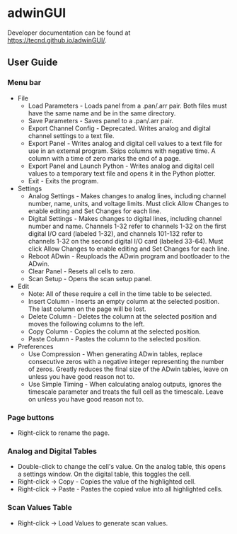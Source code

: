 # adwinGUI
Developer documentation can be found at <https://tecnd.github.io/adwinGUI/>.
## User Guide
### Menu bar
- File
  - Load Parameters - Loads panel from a .pan/.arr pair. Both files must have the same name and be in
  the same directory.
  - Save Parameters - Saves panel to a .pan/.arr pair.
  - Export Channel Config - Deprecated. Writes analog and digital channel settings to a text file.
  - Export Panel - Writes analog and digital cell values to a text file for use in an external program.
  Skips columns with negative time. A column with a time of zero marks the end of a page.
  - Export Panel and Launch Python - Writes analog and digital cell values to a temporary text file and
  opens it in the Python plotter.
  - Exit - Exits the program.
- Settings
  - Analog Settings - Makes changes to analog lines, including channel number, name, units, and voltage
  limits. Must click Allow Changes to enable editing and Set Changes for each line.
  - Digital Settings - Makes changes to digital lines, including channel number and name. Channels 1-32
  refer to channels 1-32 on the first digital I/O card (labeled 1-32), and channels 101-132 refer to
  channels 1-32 on the second digital I/O card (labeled 33-64). Must click Allow Changes to enable
  editing and Set Changes for each line.
  - Reboot ADwin - Reuploads the ADwin program and bootloader to the ADwin.
  - Clear Panel - Resets all cells to zero.
  - Scan Setup - Opens the scan setup panel.
- Edit
  - Note: All of these require a cell in the time table to be selected.
  - Insert Column - Inserts an empty column at the selected position. The last column on the page will
  be lost.
  - Delete Column - Deletes the column at the selected position and moves the following columns to the left.
  - Copy Column - Copies the column at the selected position.
  - Paste Column - Pastes the column to the selected position.
- Preferences
  - Use Compression - When generating ADwin tables, replace consecutive zeros with a negative integer
  representing the number of zeros. Greatly reduces the final size of the ADwin tables, leave on unless
  you have good reason not to.
  - Use Simple Timing - When calculating analog outputs, ignores the timescale parameter and treats the full
  cell as the timescale. Leave on unless you have good reason not to.
  
### Page buttons
- Right-click to rename the page.

### Analog and Digital Tables
- Double-click to change the cell's value. On the analog table, this opens a settings window. On the
digital table, this toggles the cell.
- Right-click -> Copy - Copies the value of the highlighted cell.
- Right-click -> Paste - Pastes the copied value into all highlighted cells.

### Scan Values Table
- Right-click -> Load Values to generate scan values.
